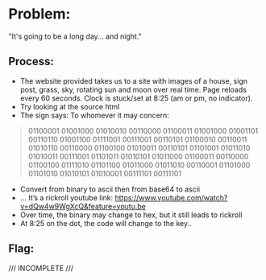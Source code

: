 # Problem: 
"It's going to be a long day... and night."

## Process: 

- The website provided takes us to a site with images of a house, sign post, grass, sky, rotating sun and moon over real time.  Page reloads every 60 seconds. Clock is stuck/set at 8:25 (am or pm, no indicator).
- Try looking at the source html
- The sign says: To whomever it may concern: 
 > 01100001 01001000 01010010 00110000 01100011 01001000 01001101 00110110 01001100 01111001 00111001 00110101 01100010 00110011 01010110 00110000 01100100 01010011 00110101 01101001 01011010 01010011 00111001 01101011 01010101 01011000 01100011 00110000 01100100 01111010 01101100 01011000 01011010 00110001 01101000 01101010 01010101 01010001 00111101 00111101
- Convert from binary to ascii then from base64 to ascii
- ... It’s a rickroll youtube link: https://www.youtube.com/watch?v=dQw4w9WgXcQ&feature=youtu.be
- Over time, the binary may change to hex, but it still leads to rickroll
- At 8:25 on the dot, the code will change to the key..


## Flag: 

/// INCOMPLETE ///
